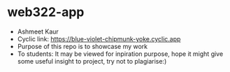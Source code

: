 # web322-app
- Ashmeet Kaur
- Cyclic link: https://blue-violet-chipmunk-yoke.cyclic.app
- Purpose of this repo is to showcase my work
- To students: It may be viewed for inpiration purpose, hope it might give some useful insight to project, try not to plagiarise:)
